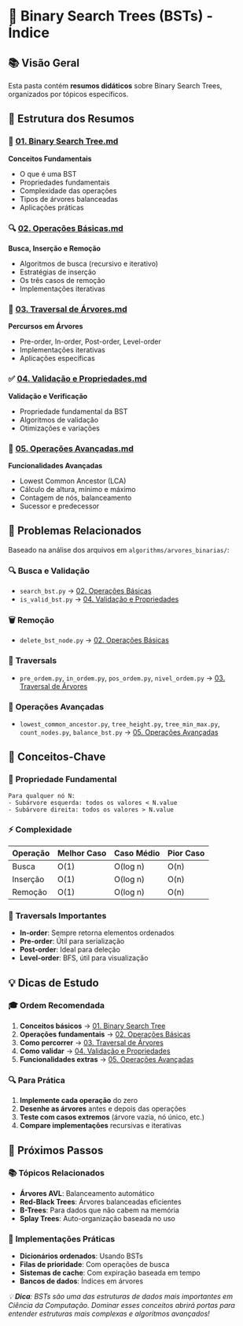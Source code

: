 # 🌳 Binary Search Trees (BSTs) - Índice

## 📚 Visão Geral

Esta pasta contém **resumos didáticos** sobre Binary Search Trees, organizados por tópicos específicos.


## 📖 Estrutura dos Resumos

### 🎯 [01. Binary Search Tree.md](./01.%20Binary%20Search%20Tree.md)
**Conceitos Fundamentais**
- O que é uma BST
- Propriedades fundamentais
- Complexidade das operações
- Tipos de árvores balanceadas
- Aplicações práticas

### 🔍 [02. Operações Básicas.md](./02.%20Operações%20Básicas.md)
**Busca, Inserção e Remoção**
- Algoritmos de busca (recursivo e iterativo)
- Estratégias de inserção
- Os três casos de remoção
- Implementações iterativas

### 🌳 [03. Traversal de Árvores.md](./03.%20Traversal%20de%20Árvores.md)
**Percursos em Árvores**
- Pre-order, In-order, Post-order, Level-order
- Implementações iterativas
- Aplicações específicas

### ✅ [04. Validação e Propriedades.md](./04.%20Validação%20e%20Propriedades.md)
**Validação e Verificação**
- Propriedade fundamental da BST
- Algoritmos de validação
- Otimizações e variações

### 🚀 [05. Operações Avançadas.md](./05.%20Operações%20Avançadas.md)
**Funcionalidades Avançadas**
- Lowest Common Ancestor (LCA)
- Cálculo de altura, mínimo e máximo
- Contagem de nós, balanceamento
- Sucessor e predecessor


## 🎯 Problemas Relacionados

Baseado na análise dos arquivos em `algorithms/arvores_binarias/`:

### 🔍 **Busca e Validação**
- `search_bst.py` → [02. Operações Básicas](./02.%20Operações%20Básicas.md)
- `is_valid_bst.py` → [04. Validação e Propriedades](./04.%20Validação%20e%20Propriedades.md)

### 🗑️ **Remoção**
- `delete_bst_node.py` → [02. Operações Básicas](./02.%20Operações%20Básicas.md)

### 🌳 **Traversals**
- `pre_ordem.py`, `in_ordem.py`, `pos_ordem.py`, `nivel_ordem.py` → [03. Traversal de Árvores](./03.%20Traversal%20de%20Árvores.md)

### 🚀 **Operações Avançadas**
- `lowest_common_ancestor.py`, `tree_height.py`, `tree_min_max.py`, `count_nodes.py`, `balance_bst.py` → [05. Operações Avançadas](./05.%20Operações%20Avançadas.md)


## 🎯 Conceitos-Chave

### 🌟 **Propriedade Fundamental**
```
Para qualquer nó N:
- Subárvore esquerda: todos os valores < N.value
- Subárvore direita: todos os valores > N.value
```

### ⚡ **Complexidade**
| Operação | Melhor Caso | Caso Médio | Pior Caso |
|----------|-------------|------------|-----------|
| Busca | O(1) | O(log n) | O(n) |
| Inserção | O(1) | O(log n) | O(n) |
| Remoção | O(1) | O(log n) | O(n) |

### 🔄 **Traversals Importantes**
- **In-order**: Sempre retorna elementos ordenados
- **Pre-order**: Útil para serialização
- **Post-order**: Ideal para deleção
- **Level-order**: BFS, útil para visualização


## 💡 Dicas de Estudo

### 🎓 **Ordem Recomendada**
1. **Conceitos básicos** → [01. Binary Search Tree](./01.%20Binary%20Search%20Tree.md)
2. **Operações fundamentais** → [02. Operações Básicas](./02.%20Operações%20Básicas.md)
3. **Como percorrer** → [03. Traversal de Árvores](./03.%20Traversal%20de%20Árvores.md)
4. **Como validar** → [04. Validação e Propriedades](./04.%20Validação%20e%20Propriedades.md)
5. **Funcionalidades extras** → [05. Operações Avançadas](./05.%20Operações%20Avançadas.md)

### 🔍 **Para Prática**
1. **Implemente cada operação** do zero
2. **Desenhe as árvores** antes e depois das operações
3. **Teste com casos extremos** (árvore vazia, nó único, etc.)
4. **Compare implementações** recursivas e iterativas


## 🎯 Próximos Passos

### 📚 **Tópicos Relacionados**
- **Árvores AVL**: Balanceamento automático
- **Red-Black Trees**: Árvores balanceadas eficientes
- **B-Trees**: Para dados que não cabem na memória
- **Splay Trees**: Auto-organização baseada no uso

### 🔧 **Implementações Práticas**
- **Dicionários ordenados**: Usando BSTs
- **Filas de prioridade**: Com operações de busca
- **Sistemas de cache**: Com expiração baseada em tempo
- **Bancos de dados**: Índices em árvores


*💡 **Dica**: BSTs são uma das estruturas de dados mais importantes em Ciência da Computação. Dominar esses conceitos abrirá portas para entender estruturas mais complexas e algoritmos avançados!* 